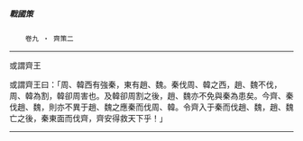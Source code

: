 

##### 戰國策
　　`卷九 ‧ 齊策二`

* * *

或謂齊王

或謂齊王曰：「周、韓西有強秦，東有趙、魏。秦伐周、韓之西，趙、魏不伐，周、韓為割，韓卻周害也。及韓卻周割之後，趙、魏亦不免與秦為患矣。今齊、秦伐趙、魏，則亦不異于趙、魏之應秦而伐周、韓。令齊入于秦而伐趙、魏，趙、魏亡之後，秦東面而伐齊，齊安得救天下乎！」

* * *

